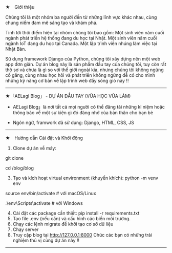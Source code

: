 ★　Giới thiệu

Chúng tôi là một nhóm ba người đến từ những lĩnh vực khác nhau, cùng chung niềm đam mê sáng tạo và khám phá.

Tính tới thời điểm hiện tại nhóm chúng tôi bao gồm:
  Một sinh viên năm cuối ngành phát triển hệ thống đang du học tại Nhật.
  Một sinh viên năm cuối ngành IoT đang du học tại Canada.
  Một lập trình viên nhúng làm việc tại Nhật Bản.
  
Sử dụng framework Django của Python, chúng tôi xây dựng nên một web app đơn giản.
Dự án blog này là sản phẩm đầu tay của chúng tôi, tuy còn rất thô sơ và chưa là gì so với thế giới ngoài kia,
nhưng chúng tôi không ngừng cố gắng, cùng nhau học hỏi và phát triển không ngừng để có cho mình những kỹ năng cơ bản về lập trình web đầy sóng gió này !!

-------------------------------------------------------------------------------------------------------
★「AELagi Blog」 - DỰ ÁN ĐẦU TAY (VỪA HỌC VỪA LÀM)

- AELagi Blog」là nơi tất cả mọi người có thể đăng tải những kỉ niệm hoặc thông báo về một sự kiện gì đó đáng nhớ của bản thân cho bạn bè

- Ngôn ngữ, framwork đã sử dụng: Django, HTML, CSS, JS

-------------------------------------------------------------------------------------------------------
★　Hướng dẫn Cài đặt và Khởi động
1. Clone dự án về máy:

git clone <repository-url>

cd /blog/blog

3. Tạo và kích hoạt virtual environment (khuyến khích): python -m venv env

source env/bin/activate  # với macOS/Linux
  
.\env\Scripts\activate   # với Windows

4. Cài đặt các package cần thiết: pip install -r requirements.txt
5. Tạo file .env (nếu cần) và cấu hình các biến môi trường.
6. Chạy các lệnh migrate để khởi tạo cơ sở dữ liệu
7. Chạy server
8. Truy cập blog tại http://127.0.0.1:8000
Chúc các bạn có những trải nghiệm thú vị cùng dự án này !!
-------------------------------------------------------------------------------------------------------





